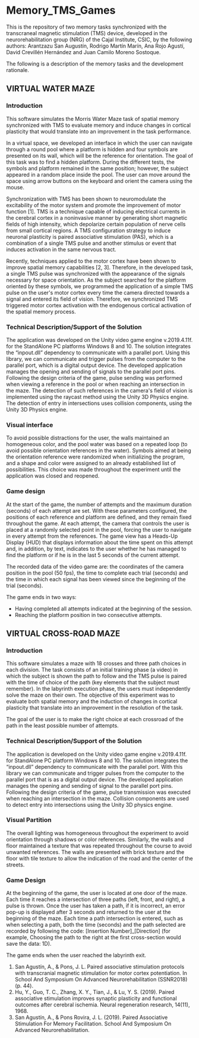 # Memory_TMS_Games

This is the repository of two memory tasks synchronized with the transcraneal magnetic stimulation (TMS) device, developed in the neurorehabilitation group (NRG) of the Cajal Institute, CSIC, by the following authors: Arantzazu San Augustín, Rodrigo Martín Marín, Ana Rojo Agustí, David Crevillén Hernández and Juan Camilo Moreno Sostoque.

The following is a description of the memory tasks and the development rationale.

## VIRTUAL WATER MAZE

### Introduction

This software simulates the Morris Water Maze task of spatial memory synchronized with TMS to evaluate memory and induce changes in cortical plasticity that would translate into an improvement in the task performance.

In a virtual space, we developed an interface in which the user can navigate through a round pool where a platform is hidden and four symbols are presented on its wall, which will be the reference for orientation. The goal of this task was to find a hidden platform. During the different tests, the symbols and platform remained in the same position; however, the subject appeared in a random place inside the pool. The user can move around the space using arrow buttons on the keyboard and orient the camera using the mouse. 

Synchronization with TMS has been shown to neuromodulate the excitability of the motor system and promote the improvement of motor function [1]. TMS is a technique capable of inducing electrical currents in the cerebral cortex in a noninvasive manner by generating short magnetic fields of high intensity, which depolarize certain population of nerve cells from small cortical regions. A TMS configuration strategy to induce neuronal plasticity is paired associative stimulation (PAS), which is a combination of a single TMS pulse and another stimulus or event that induces activation in the same nervous tract.

Recently, techniques applied to the motor cortex have been shown to improve spatial memory capabilities [2, 3]. Therefore, in the developed task, a single TMS pulse was synchronized with the appearance of the signals necessary for space orientation. As the subject searched for the platform oriented by these symbols, we programmed the application of a simple TMS pulse on the user's motor cortex every time the camera directed towards a signal and entered its field of vision. Therefore, we synchronized TMS triggered motor cortex activation with the endogenous cortical activation of the spatial memory process.

### Technical Description/Support of the Solution 

The application was developed on the Unity video game engine v.2019.4.11f. for the StandAlone PC platforms Windows 8 and 10. The solution integrates the “inpout.dll” dependency to communicate with a parallel port. Using this library, we can communicate and trigger pulses from the computer to the parallel port, which is a digital output device. The developed application manages the opening and sending of signals to the parallel port pins. Following the design criteria of the game, pulse sending was performed when viewing a reference in the pool or when reaching an intersection in the maze. The detection of such references in the camera's field of vision is implemented using the raycast method using the Unity 3D Physics engine. The detection of entry in intersections uses collision components, using the Unity 3D Physics engine.

### Visual interface

To avoid possible distractions for the user, the walls maintained an homogeneous color, and the pool water was based on a repeated loop (to avoid possible orientation references in the water). Symbols aimed at being the orientation reference were randomized when initializing the program, and a shape and color were assigned to an already established list of possibilities. This choice was made throughout the experiment until the application was closed and reopened.

### Game design 

At the start of the game, the number of attempts and the maximum duration (seconds) of each attempt are set. With these parameters configured, the positions of each reference and platform are defined, and they remain fixed throughout the game. At each attempt, the camera that controls the user is placed at a randomly selected point in the pool, forcing the user to navigate in every attempt from the references. The game view has a Heads-Up Display (HUD) that displays information about the time spent on this attempt and, in addition, by text, indicates to the user whether he has managed to find the platform or if he is in the last 5 seconds of the current attempt.

The recorded data of the video game are: the coordinates of the camera position in the pool (50 fps), the time to complete each trial (seconds) and the time in which each signal has been viewed since the beginning of the trial (seconds).

The game ends in two ways: 
- Having completed all attempts indicated at the beginning of the session. 
- Reaching the platform position in two consecutive attempts.


## VIRTUAL CROSS-ROAD MAZE

### Introduction

This software simulates a maze with 18 crosses and three path choices in each division. The task consists of an initial training phase (a video) in which the subject is shown the path to follow and the TMS pulse is paired with the time of choice of the path (key elements that the subject must remember). In the labyrinth execution phase, the users must independently solve the maze on their own. The objective of this experiment was to evaluate both spatial memory and the induction of changes in cortical plasticity that translate into an improvement in the resolution of the task.

The goal of the user is to make the right choice at each crossroad of the path in the least possible number of attempts.

### Technical Description/Support of the Solution

The application is developed on the Unity video game engine v.2019.4.11f. for StandAlone PC platform Windows 8 and 10. The solution integrates the “inpout.dll” dependency to communicate with the parallel port. With this library we can communicate and trigger pulses from the computer to the parallel port that is as a digital output device. The developed application manages the opening and sending of signal to the parallel port pins. Following the design criteria of the game, pulse transmission was executed when reaching an intersection in the maze. Collision components are used to detect entry into intersections using the Unity 3D physics engine.

### Visual Partition

The overall lighting was homogeneous throughout the experiment to avoid orientation through shadows or color references. Similarly, the walls and floor maintained a texture that was repeated throughout the course to avoid unwanted references. The walls are presented with brick texture and the floor with tile texture to allow the indication of the road and the center of the streets.

### Game Design 

At the beginning of the game, the user is located at one door of the maze. Each time it reaches a intersection of three paths (left, front, and right), a pulse is thrown. Once the user has taken a path, if it is incorrect, an error pop-up is displayed after 3 seconds and returned to the user at the beginning of the maze.  Each time a path intersection is entered, such as when selecting a path, both the time (seconds) and the path selected are recorded by following the code: [Insertion Number]_[Direction] (for example, Choosing the path to the right at the first cross-section would save the data: 1D). 

The game ends when the user reached the labyrinth exit.


1.	San Agustín, A., & Pons, J. L. Paired associative stimulation protocols with transcranial magnetic stimulation for motor cortex potentiation. In School And Symposium On Advanced Neurorehabilitation (SSNR2018) (p. 44).
2.	Hu, Y., Guo, T. C., Zhang, X. Y., Tian, J., & Lu, Y. S. (2019). Paired associative stimulation improves synaptic plasticity and functional outcomes after cerebral ischemia. Neural regeneration research, 14(11), 1968.
3.	San Agustín, A., & Pons Rovira, J. L. (2019). Paired Associative Stimulation For Memory Facilitation. School And Symposium On Advanced Neurorehabilitation.


